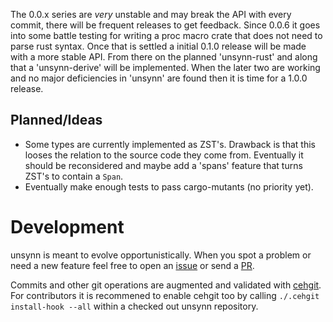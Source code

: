 The 0.0.x series are *very* unstable and may break the API with every commit, there will be
frequent releases to get feedback. Since 0.0.6 it goes into some battle testing for writing a
proc macro crate that does not need to parse rust syntax. Once that is settled a initial 0.1.0
release will be made with a more stable API. From there on the planned 'unsynn-rust' and along
that a 'unsynn-derive' will be implemented. When the later two are working and no major
deficiencies in 'unsynn' are found then it is time for a 1.0.0 release.


## Planned/Ideas

* Some types are currently implemented as ZST's. Drawback is that this looses the relation to
  the source code they come from. Eventually it should be reconsidered and maybe add a 'spans'
  feature that turns ZST's to contain a `Span`.
* Eventually make enough tests to pass cargo-mutants (no priority yet).

# Development

unsynn is meant to evolve opportunistically. When you spot a problem or need a new feature
feel free to open an [issue](https://git.pipapo.org/cehteh/unsynn/issues) or send a
[PR](https://git.pipapo.org/cehteh/unsynn/pulls).

Commits and other git operations are augmented and validated with
[cehgit](https://git.pipapo.org/cehteh/cehgit). For contributors it is recommened to enable
cehgit too by calling `./.cehgit install-hook --all` within a checked out unsynn repository.
